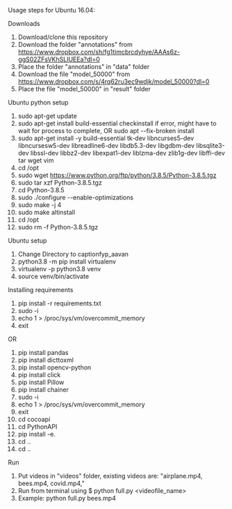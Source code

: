 Usage steps for Ubuntu 16.04:

Downloads
1. Download/clone this repository
2. Download the folder "annotations" from https://www.dropbox.com/sh/fg1timcbrcdyhye/AAAs6z-ggS02ZFsVKhSLIUEEa?dl=0
3. Place the folder "annotations" in "data" folder
4. Download the file "model_50000" from https://www.dropbox.com/s/4rq62ru3ec9wdjk/model_50000?dl=0
5. Place the file "model_50000" in "result" folder

Ubuntu python setup
1. sudo apt-get update
2. sudo apt-get install build-essential checkinstall 
   if error, might have to wait for process to complete, OR sudo apt --fix-broken install
3. sudo apt-get install -y build-essential tk-dev libncurses5-dev libncursesw5-dev libreadline6-dev libdb5.3-dev libgdbm-dev libsqlite3-dev libssl-dev libbz2-dev libexpat1-dev liblzma-dev zlib1g-dev libffi-dev tar wget vim
4. cd /opt
5. sudo wget https://www.python.org/ftp/python/3.8.5/Python-3.8.5.tgz
6. sudo tar xzf Python-3.8.5.tgz
7. cd Python-3.8.5
8. sudo ./configure --enable-optimizations
9. sudo make -j 4
10. sudo make altinstall
11. cd /opt
12. sudo rm -f Python-3.8.5.tgz

Ubuntu setup
1. Change Directory to captionfyp_aavan
2. python3.8 -m pip install virtualenv
3. virtualenv -p python3.8 venv
4. source venv/bin/activate

Installing requirements
1. pip install -r requirements.txt
2. sudo -i
3. echo 1 > /proc/sys/vm/overcommit_memory
4. exit

OR
1. pip install pandas
2. pip install dicttoxml
3. pip install opencv-python
4. pip install click
5. pip install Pillow
6. pip install chainer
7. sudo -i
8. echo 1 > /proc/sys/vm/overcommit_memory
9. exit
10. cd cocoapi
11. cd PythonAPI
12. pip install -e.
13. cd ..
14. cd ..

Run
1. Put videos in "videos" folder, existing videos are: "airplane.mp4, bees.mp4, covid.mp4,"
2. Run from terminal using $ python full.py <videofile_name>
3. Example: python full.py bees.mp4